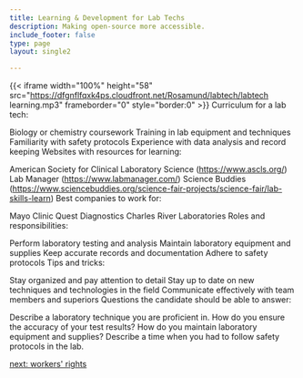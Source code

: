 ```yaml
---
title: Learning & Development for Lab Techs
description: Making open-source more accessible.
include_footer: false
type: page
layout: single2

---
```


{{< iframe width="100%" height="58" src="https://dfgnflfqxk4ps.cloudfront.net/Rosamund/labtech/labtech learning.mp3" frameborder="0" style="border:0" >}}
Curriculum for a lab tech:

Biology or chemistry coursework
Training in lab equipment and techniques
Familiarity with safety protocols
Experience with data analysis and record keeping
Websites with resources for learning:

American Society for Clinical Laboratory Science (https://www.ascls.org/)
Lab Manager (https://www.labmanager.com/)
Science Buddies (https://www.sciencebuddies.org/science-fair-projects/science-fair/lab-skills-learn)
Best companies to work for:

Mayo Clinic
Quest Diagnostics
Charles River Laboratories
Roles and responsibilities:

Perform laboratory testing and analysis
Maintain laboratory equipment and supplies
Keep accurate records and documentation
Adhere to safety protocols
Tips and tricks:

Stay organized and pay attention to detail
Stay up to date on new techniques and technologies in the field
Communicate effectively with team members and superiors
Questions the candidate should be able to answer:

Describe a laboratory technique you are proficient in.
How do you ensure the accuracy of your test results?
How do you maintain laboratory equipment and supplies?
Describe a time when you had to follow safety protocols in the lab.


<a href="https://workdojos.com/labtech/rights">next: workers' rights</a>
